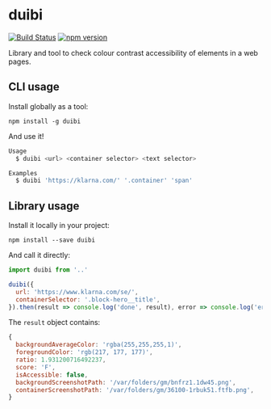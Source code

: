 # duibi

[![Build Status](https://travis-ci.org/batata-frita/duibi.svg)](https://travis-ci.org/batata-frita/duibi)
[![npm version](https://badge.fury.io/js/duibi.svg)](https://badge.fury.io/js/duibi)

Library and tool to check colour contrast accessibility of elements in a web pages.

## CLI usage

Install globally as a tool:

```
npm install -g duibi
```

And use it!

```bash
Usage
  $ duibi <url> <container selector> <text selector>

Examples
  $ duibi 'https://klarna.com/' '.container' 'span'
```

## Library usage

Install it locally in your project:

```
npm install --save duibi
```

And call it directly:

```js
import duibi from '..'

duibi({
  url: 'https://www.klarna.com/se/',
  containerSelector: '.block-hero__title',
}).then(result => console.log('done', result), error => console.log('error', error))
```

The `result` object contains:

```js
{
  backgroundAverageColor: 'rgba(255,255,255,1)',
  foregroundColor: 'rgb(217, 177, 177)',
  ratio: 1.931200716492237,
  score: 'F',
  isAccessible: false,
  backgroundScreenshotPath: '/var/folders/gm/bnfrz1.1dw45.png',
  containerScreenshotPath: '/var/folders/gm/36100-1rbuk51.ftfb.png',
}
```
